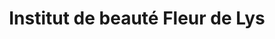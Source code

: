 ---
title: "Institut de beauté Fleur de Lys"
url: /40160/institut-de-beaute-fleur-de-lys/
shop: beauté
---